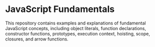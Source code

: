 # JavaScript Fundamentals

This repository contains examples and explanations of fundamental JavaScript concepts, including object literals, function declarations, constructor functions, prototypes, execution context, hoisting, scope, closures, and arrow functions.
